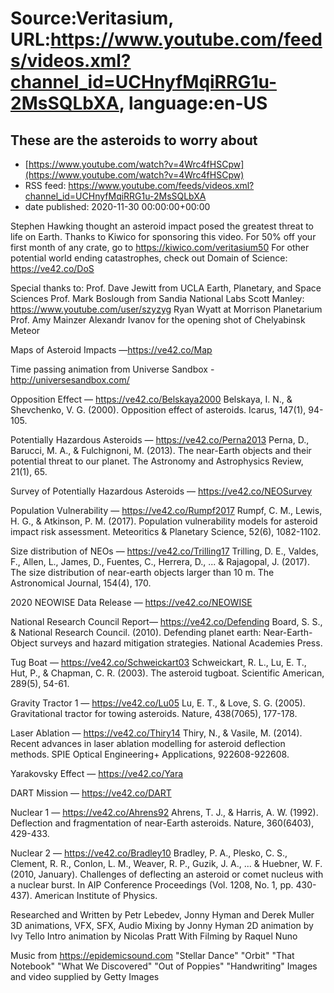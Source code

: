 # Source:Veritasium, URL:https://www.youtube.com/feeds/videos.xml?channel_id=UCHnyfMqiRRG1u-2MsSQLbXA, language:en-US

## These are the asteroids to worry about
 - [https://www.youtube.com/watch?v=4Wrc4fHSCpw](https://www.youtube.com/watch?v=4Wrc4fHSCpw)
 - RSS feed: https://www.youtube.com/feeds/videos.xml?channel_id=UCHnyfMqiRRG1u-2MsSQLbXA
 - date published: 2020-11-30 00:00:00+00:00

Stephen Hawking thought an asteroid impact posed the greatest threat to life on Earth. Thanks to Kiwico for sponsoring this video. For 50% off your first month of any crate, go to https://kiwico.com/veritasium50
For other potential world ending catastrophes, check out Domain of Science: https://ve42.co/DoS

Special thanks to:
Prof. Dave Jewitt from UCLA Earth, Planetary, and Space Sciences
Prof. Mark Boslough from Sandia National Labs
Scott Manley: https://www.youtube.com/user/szyzyg
Ryan Wyatt at Morrison Planetarium
Prof. Amy Mainzer
Alexandr Ivanov for the opening shot of Chelyabinsk Meteor

Maps of Asteroid Impacts —https://ve42.co/Map

Time passing animation from Universe Sandbox - http://universesandbox.com/

Opposition Effect — https://ve42.co/Belskaya2000
Belskaya, I. N., & Shevchenko, V. G. (2000). Opposition effect of asteroids. Icarus, 147(1), 94-105.

Potentially Hazardous Asteroids — https://ve42.co/Perna2013
Perna, D., Barucci, M. A., & Fulchignoni, M. (2013). The near-Earth objects and their potential threat to our planet. The Astronomy and Astrophysics Review, 21(1), 65.

Survey of Potentially Hazardous Asteroids — https://ve42.co/NEOSurvey

Population Vulnerability — https://ve42.co/Rumpf2017
Rumpf, C. M., Lewis, H. G., & Atkinson, P. M. (2017). Population vulnerability models for asteroid impact risk assessment. Meteoritics & Planetary Science, 52(6), 1082-1102.

Size distribution of NEOs — https://ve42.co/Trilling17
Trilling, D. E., Valdes, F., Allen, L., James, D., Fuentes, C., Herrera, D., ... & Rajagopal, J. (2017). The size distribution of near-earth objects larger than 10 m. The Astronomical Journal, 154(4), 170.

2020 NEOWISE Data Release — https://ve42.co/NEOWISE

National Research Council Report— https://ve42.co/Defending
Board, S. S., & National Research Council. (2010). Defending planet earth: Near-Earth-Object surveys and hazard mitigation strategies. National Academies Press.

Tug Boat — https://ve42.co/Schweickart03
Schweickart, R. L., Lu, E. T., Hut, P., & Chapman, C. R. (2003). The asteroid tugboat. Scientific American, 289(5), 54-61.

Gravity Tractor 1 — https://ve42.co/Lu05
Lu, E. T., & Love, S. G. (2005). Gravitational tractor for towing asteroids. Nature, 438(7065), 177-178.

Laser Ablation — https://ve42.co/Thiry14
Thiry, N., & Vasile, M. (2014). Recent advances in laser ablation modelling for asteroid deflection methods. SPIE Optical Engineering+ Applications, 922608-922608.

Yarakovsky Effect — https://ve42.co/Yara

DART Mission — https://ve42.co/DART

Nuclear 1 — https://ve42.co/Ahrens92
Ahrens, T. J., & Harris, A. W. (1992). Deflection and fragmentation of near-Earth asteroids. Nature, 360(6403), 429-433.

Nuclear 2 — https://ve42.co/Bradley10
Bradley, P. A., Plesko, C. S., Clement, R. R., Conlon, L. M., Weaver, R. P., Guzik, J. A., ... & Huebner, W. F. (2010, January). Challenges of deflecting an asteroid or comet nucleus with a nuclear burst. In AIP Conference Proceedings (Vol. 1208, No. 1, pp. 430-437). American Institute of Physics.

Researched and Written by Petr Lebedev, Jonny Hyman and Derek Muller
3D animations, VFX, SFX, Audio Mixing by Jonny Hyman
2D animation by Ivy Tello
Intro animation by Nicolas Pratt
With Filming by Raquel Nuno

Music from https://epidemicsound.com "Stellar Dance" "Orbit" "That Notebook" "What We Discovered" "Out of Poppies" "Handwriting"
Images and video supplied by Getty Images

